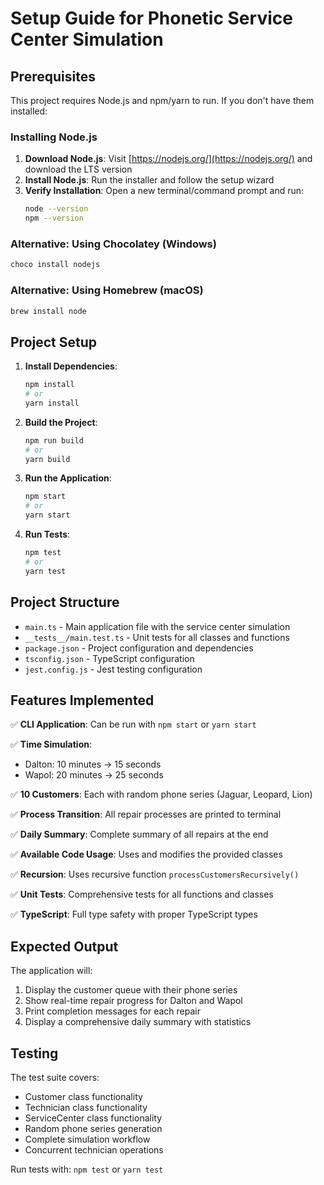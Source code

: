 # Setup Guide for Phonetic Service Center Simulation

## Prerequisites

This project requires Node.js and npm/yarn to run. If you don't have them installed:

### Installing Node.js

1. **Download Node.js**: Visit [https://nodejs.org/](https://nodejs.org/) and download the LTS version
2. **Install Node.js**: Run the installer and follow the setup wizard
3. **Verify Installation**: Open a new terminal/command prompt and run:
   ```bash
   node --version
   npm --version
   ```

### Alternative: Using Chocolatey (Windows)
```bash
choco install nodejs
```

### Alternative: Using Homebrew (macOS)
```bash
brew install node
```

## Project Setup

1. **Install Dependencies**:
   ```bash
   npm install
   # or
   yarn install
   ```

2. **Build the Project**:
   ```bash
   npm run build
   # or
   yarn build
   ```

3. **Run the Application**:
   ```bash
   npm start
   # or
   yarn start
   ```

4. **Run Tests**:
   ```bash
   npm test
   # or
   yarn test
   ```

## Project Structure

- `main.ts` - Main application file with the service center simulation
- `__tests__/main.test.ts` - Unit tests for all classes and functions
- `package.json` - Project configuration and dependencies
- `tsconfig.json` - TypeScript configuration
- `jest.config.js` - Jest testing configuration

## Features Implemented

✅ **CLI Application**: Can be run with `npm start` or `yarn start`

✅ **Time Simulation**: 
- Dalton: 10 minutes → 15 seconds
- Wapol: 20 minutes → 25 seconds

✅ **10 Customers**: Each with random phone series (Jaguar, Leopard, Lion)

✅ **Process Transition**: All repair processes are printed to terminal

✅ **Daily Summary**: Complete summary of all repairs at the end

✅ **Available Code Usage**: Uses and modifies the provided classes

✅ **Recursion**: Uses recursive function `processCustomersRecursively()`

✅ **Unit Tests**: Comprehensive tests for all functions and classes

✅ **TypeScript**: Full type safety with proper TypeScript types

## Expected Output

The application will:
1. Display the customer queue with their phone series
2. Show real-time repair progress for Dalton and Wapol
3. Print completion messages for each repair
4. Display a comprehensive daily summary with statistics

## Testing

The test suite covers:
- Customer class functionality
- Technician class functionality  
- ServiceCenter class functionality
- Random phone series generation
- Complete simulation workflow
- Concurrent technician operations

Run tests with: `npm test` or `yarn test`
